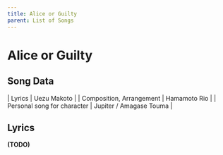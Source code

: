 ```yaml
---
title: Alice or Guilty
parent: List of Songs
---
```


# Alice or Guilty

## Song Data

| Lyrics | Uezu Makoto |
| Composition, Arrangement | Hamamoto Rio |
| Personal song for character | Jupiter / Amagase Touma |

## Lyrics

**(TODO)**
